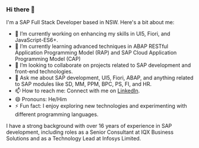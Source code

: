 ### Hi there 👋

I'm a SAP Full Stack Developer based in NSW. Here's a bit about me:

- 🔭 I’m currently working on enhancing my skills in UI5, Fiori, and JavaScript-ES6+.
- 🌱 I’m currently learning advanced techniques in ABAP RESTful Application Programming Model (RAP) and SAP Cloud Application Programming Model (CAP)
- 👯 I’m looking to collaborate on projects related to SAP development and front-end technologies.
- 💬 Ask me about SAP development, UI5, Fiori, ABAP, and anything related to SAP modules like SD, MM, PPM, BPC, PS, FI, and HR.
- 📫 How to reach me: Connect with me on [LinkedIn](https://www.linkedin.com/in/liyon-sv).
- 😄 Pronouns: He/Him
- ⚡ Fun fact: I enjoy exploring new technologies and experimenting with different programming languages.

I have a strong background with over 16 years of experience in SAP development, including roles as a Senior Consultant at IQX Business Solutions and as a Technology Lead at Infosys Limited.
